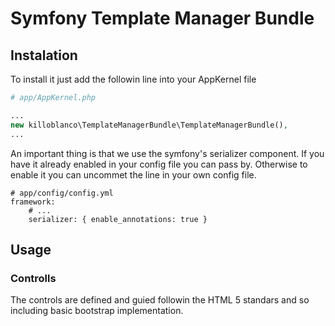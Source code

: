 # Symfony Template Manager Bundle

## Instalation

To install it just add the followin line into your AppKernel file

```PHP
# app/AppKernel.php

...
new killoblanco\TemplateManagerBundle\TemplateManagerBundle(),
...    
```

An important thing is that we use the symfony's serializer component. If you have it
already enabled in your config file you can pass by. Otherwise to enable it you can
uncommet the line in your own config file.

```YML
# app/config/config.yml
framework:
    # ...
    serializer: { enable_annotations: true }
```

## Usage

### Controlls

The controls are defined and guied followin the HTML 5 standars and so including
basic bootstrap implementation.
